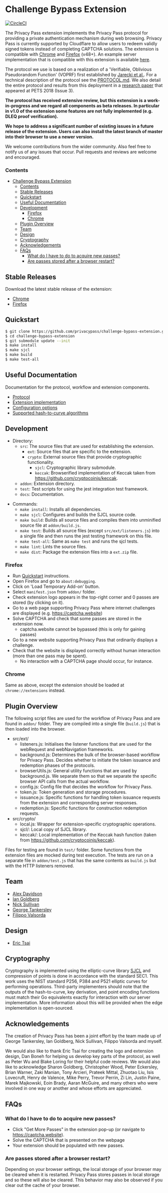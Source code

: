 # Challenge Bypass Extension

[![CircleCI](https://circleci.com/gh/privacypass/challenge-bypass-extension.svg?style=svg)](https://circleci.com/gh/privacypass/challenge-bypass-extension)

The Privacy Pass extension implements the Privacy Pass protocol for providing a
private authentication mechanism during web browsing. Privacy Pass is
currently supported by Cloudflare to allow users to redeem validly signed tokens
instead of completing CAPTCHA solutions. The extension is compatible with
[Chrome](https://chrome.google.com/webstore/detail/privacy-pass/ajhmfdgkijocedmfjonnpjfojldioehi)
and [Firefox](https://addons.mozilla.org/en-US/firefox/addon/privacy-pass/)
(v48+). An example server implementation that is compatible with this extension
is available [here](https://github.com/privacypass/challenge-bypass-server).

The protocol we use is based on a realization of a 'Verifiable, Oblivious
Pseudorandom Function' (VOPRF) first established by [Jarecki et
al.](https://eprint.iacr.org/2014/650.pdf). For a technical description of the
protocol see the [PROTOCOL.md](docs/PROTOCOL.md). We also detail the entire
protocol and results from this deployment in a [research
paper](https://content.sciendo.com/view/journals/popets/2018/3/article-p164.xml)
that appeared at PETS 2018 (Issue 3).

__The protocol has received extensive review, but this extension is a
work-in-progress and we regard all components as beta releases. In particular in
v1.0 of the extension some features are not fully implemented (e.g. DLEQ proof
verification).__

__We hope to address a significant number of existing issues in a future release
of the extension. Users can also install the latest branch of master into their
browser to use a newer version.__

We welcome contributions from the wider community. Also feel free to notify us
of any issues that occur. Pull requests and reviews are welcome and encouraged.

### Contents

- [Challenge Bypass Extension](#challenge-bypass-extension)
    - [Contents](#contents)
  - [Stable Releases](#stable-releases)
  - [Quickstart](#quickstart)
  - [Useful Documentation](#useful-documentation)
  - [Development](#development)
    - [Firefox](#firefox)
    - [Chrome](#chrome)
  - [Plugin Overview](#plugin-overview)
  - [Team](#team)
  - [Design](#design)
  - [Cryptography](#cryptography)
  - [Acknowledgements](#acknowledgements)
  - [FAQs](#faqs)
    - [What do I have to do to acquire new passes?](#what-do-i-have-to-do-to-acquire-new-passes)
    - [Are passes stored after a browser restart?](#are-passes-stored-after-a-browser-restart)

## Stable Releases

Download the latest stable release of the extension:
-   [Chrome](https://chrome.google.com/webstore/detail/privacy-pass/ajhmfdgkijocedmfjonnpjfojldioehi)
-   [Firefox](https://addons.mozilla.org/en-US/firefox/addon/privacy-pass/)

## Quickstart

```sh
$ git clone https://github.com/privacypass/challenge-bypass-extension.git
$ cd challenge-bypass-extension
$ git submodule update --init
$ make install
$ make sjcl
$ make build
$ make test-all
```

## Useful Documentation

Documentation for the protocol, workflow and extension components.

*   [Protocol](docs/PROTOCOL.md)
*   [Extension implementation](docs/EXT_PROTOCOL_IMPL.md)
*   [Configuration options](docs/CONFIG.md)
*   [Supported hash-to-curve algorithms](docs/HASH_TO_CURVE.md)

## Development

*   Directory:
    -   `src`: The source files that are used for establishing the extension.
        -   `ext`: Source files that are specific to the extension.
        -   `crypto`: External source files that provide cryptographic functionality.
            -   `sjcl`: Cryptographic library submodule.
            -   `keccak`: Browserified implementation of Keccak taken from <https://github.com/cryptocoinjs/keccak>.
    -   `addon`: Extension directory.
    -   `test`: Test scripts for using the jest integration test framework.
    -   `docs`: Documentation.
-   Commands:
    -   `make install`: Installs all dependencies.
    -   `make sjcl`: Configures and builds the SJCL source code.
    -   `make build`: Builds all source files and compiles them into unminified source file at `addon/build.js`.
    -   `make test`: Builds all source files (except `src/ext/listeners.js`) into a single file and then runs the jest testing framework on this file.
    -   `make test-all`: Same as `make test` and runs the sjcl tests.
    -   `make lint`: Lints the source files.
    -   `make dist`: Package the extension files into a `ext.zip` file.

### Firefox

-   Run [Quickstart](#quickstart) instructions.
-   Open Firefox and go to `about:debugging`.
-   Click on 'Load Temporary Add-on' button.
-   Select `manifest.json` from `addon/` folder.
-   Check extension logo appears in the top-right corner and 0 passes are stored (by clicking on it).
-   Go to a web page supporting Privacy Pass where internet challenges are   displayed (e.g. <https://captcha.website>)
-   Solve CAPTCHA and check that some passes are stored in the extension now.
    -   captcha.website cannot be bypassed (this is only for gaining passes)
-   Go to a new website supporting Privacy Pass that ordinarily displays a challenge.
-   Check that the website is displayed correctly without human interaction (more than one pass may be spent).
    -   No interaction with a CAPTCHA page should occur, for instance.

### Chrome

Same as above, except the extension should be loaded at `chrome://extensions`
instead.

## Plugin Overview

The following script files are used for the workflow of Privacy Pass and are
found in `addon/` folder. They are compiled into a single file (`build.js`)
that is then loaded into the browser.

*   src/ext/
    -   listeners.js: Initialises the listener functions that are used for the webRequest and webNavigation frameworks.
    -   background.js: Determines the bulk of the browser-based workflow for Privacy Pass. Decides whether to initiate the token issuance and redemption phases of the protocols.
    -   browserUtils.js: General utility functions that are used by background.js. We separate them so that we separate the specific browser API calls from the actual workflow.
    -   config.js: Config file that decides the workflow for Privacy Pass.
    -   token.js: Token generation and storage procedures.
    -   issuance.js: Specific functions for handling token issuance requests from the extension and corresponding server responses.
    -   redemption.js: Specific functions for construction redemption requests.
*   src/crypto/
    -   local.js: Wrapper for extension-specific cryptographic operations.
    -   sjcl/: Local copy of SJCL library.
    -   keccak/: Local implementation of the Keccak hash function (taken from <https://github.com/cryptocoinjs/keccak>).

Files for testing are found in `test/` folder. Some functions from the extension files are mocked during test execution. The tests are run on a separate file in `addon/test.js` that has the same contents as `build.js` but with the HTTP listeners removed.

## Team

*   [Alex Davidson](https://alxdavids.xyz)
*   [Ian Goldberg](https://cs.uwaterloo.ca/~iang/)
*   [Nick Sullivan](https://github.com/grittygrease)
*   [George Tankersley](https://gtank.cc)
*   [Filippo Valsorda](https://github.com/filosottile)

## Design

*   [Eric Tsai](https://github.com/eetom)

## Cryptography

Cryptography is implemented using the elliptic-curve library
[SJCL](https://github.com/bitwiseshiftleft/sjcl) and compression of points is
done in accordance with the standard SEC1. This work uses the NIST standard P256, 
P384 and P521 elliptic curves for performing operations. Third-party implementers 
should note that the outputs of the hash-to-curve, key derivation, and point 
encoding functions must match their Go equivalents exactly for interaction with 
our server implementation. More information about this will be provided when the
edge implementation is open-sourced.

## Acknowledgements

The creation of Privacy Pass has been a joint effort by the team made up of
George Tankersley, Ian Goldberg, Nick Sullivan, Filippo Valsorda and myself.

We would also like to thank Eric Tsai for creating the logo and extension
design, Dan Boneh for helping us develop key parts of the protocol, as well as
Peter Wu and Blake Loring for their helpful code reviews. We would also like to
acknowledge Sharon Goldberg, Christopher Wood, Peter Eckersley, Brian Warner,
Zaki Manian, Tony Arcieri, Prateek Mittal, Zhuotao Liu, Isis Lovecruft, Henry de
Valence, Mike Perry, Trevor Perrin, Zi Lin, Justin Paine, Marek Majkowski, Eoin
Brady, Aaran McGuire, and many others who were involved in one way or another
and whose efforts are appreciated.

## FAQs

### What do I have to do to acquire new passes?

*   Click "Get More Passes" in the extension pop-up (or navigate to <https://captcha.website>).
*   Solve the CAPTCHA that is presented on the webpage
*   Your extension should be populated with new passes.

### Are passes stored after a browser restart?

Depending on your browser settings, the local storage of your browser may be
cleared when it is restarted. Privacy Pass stores passes in local storage and so
these will also be cleared. This behavior may also be observed if you clear out
the cache of your browser.
